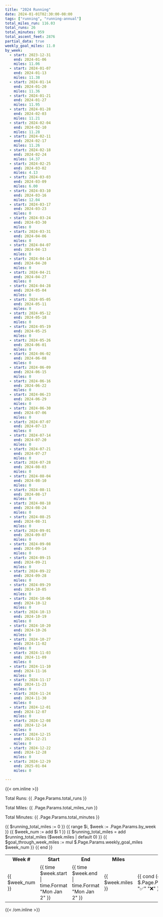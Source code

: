 ```yaml
---
title: "2024 Running"
date: 2024-01-01T02:30:00-08:00
tags: ["running", "running-annual"]
total_miles_run: 116.03
total_runs: 26
total_minutes: 959
total_ascent_feet: 2876
partial_data: true
weekly_goal_miles: 11.0
by_week:
  - start: 2023-12-31
    end: 2024-01-06
    miles: 11.06
  - start: 2024-01-07
    end: 2024-01-13
    miles: 11.38
  - start: 2024-01-14
    end: 2024-01-20
    miles: 11.36
  - start: 2024-01-21
    end: 2024-01-27
    miles: 11.95
  - start: 2024-01-28
    end: 2024-02-03
    miles: 11.21
  - start: 2024-02-04
    end: 2024-02-10
    miles: 11.28
  - start: 2024-02-11
    end: 2024-02-17
    miles: 11.26
  - start: 2024-02-18
    end: 2024-02-24
    miles: 14.37
  - start: 2024-02-25
    end: 2024-03-02
    miles: 4.13
  - start: 2024-03-03
    end: 2024-03-09
    miles: 6.00
  - start: 2024-03-10
    end: 2024-03-16
    miles: 12.04
  - start: 2024-03-17
    end: 2024-03-23
    miles: 0
  - start: 2024-03-24
    end: 2024-03-30
    miles: 0
  - start: 2024-03-31
    end: 2024-04-06
    miles: 0
  - start: 2024-04-07
    end: 2024-04-13
    miles: 0
  - start: 2024-04-14
    end: 2024-04-20
    miles: 0
  - start: 2024-04-21
    end: 2024-04-27
    miles: 0
  - start: 2024-04-28
    end: 2024-05-04
    miles: 0
  - start: 2024-05-05
    end: 2024-05-11
    miles: 0
  - start: 2024-05-12
    end: 2024-05-18
    miles: 0
  - start: 2024-05-19
    end: 2024-05-25
    miles: 0
  - start: 2024-05-26
    end: 2024-06-01
    miles: 0
  - start: 2024-06-02
    end: 2024-06-08
    miles: 0
  - start: 2024-06-09
    end: 2024-06-15
    miles: 0
  - start: 2024-06-16
    end: 2024-06-22
    miles: 0
  - start: 2024-06-23
    end: 2024-06-29
    miles: 0
  - start: 2024-06-30
    end: 2024-07-06
    miles: 0
  - start: 2024-07-07
    end: 2024-07-13
    miles: 0
  - start: 2024-07-14
    end: 2024-07-20
    miles: 0
  - start: 2024-07-21
    end: 2024-07-27
    miles: 0
  - start: 2024-07-28
    end: 2024-08-03
    miles: 0
  - start: 2024-08-04
    end: 2024-08-10
    miles: 0
  - start: 2024-08-11
    end: 2024-08-17
    miles: 0
  - start: 2024-08-18
    end: 2024-08-24
    miles: 0
  - start: 2024-08-25
    end: 2024-08-31
    miles: 0
  - start: 2024-09-01
    end: 2024-09-07
    miles: 0
  - start: 2024-09-08
    end: 2024-09-14
    miles: 0
  - start: 2024-09-15
    end: 2024-09-21
    miles: 0
  - start: 2024-09-22
    end: 2024-09-28
    miles: 0
  - start: 2024-09-29
    end: 2024-10-05
    miles: 0
  - start: 2024-10-06
    end: 2024-10-12
    miles: 0
  - start: 2024-10-13
    end: 2024-10-19
    miles: 0
  - start: 2024-10-20
    end: 2024-10-26
    miles: 0
  - start: 2024-10-27
    end: 2024-11-02
    miles: 0
  - start: 2024-11-03
    end: 2024-11-09
    miles: 0
  - start: 2024-11-10
    end: 2024-11-16
    miles: 0
  - start: 2024-11-17
    end: 2024-11-23
    miles: 0
  - start: 2024-11-24
    end: 2024-11-30
    miles: 0
  - start: 2024-12-01
    end: 2024-12-07
    miles: 0
  - start: 2024-12-08
    end: 2024-12-14
    miles: 0
  - start: 2024-12-15
    end: 2024-12-21
    miles: 0
  - start: 2024-12-22
    end: 2024-12-28
    miles: 0
  - start: 2024-12-29
    end: 2025-01-04
    miles: 0

---
```


<!--more-->

{{< om.inline >}}
<p>Total Runs: {{ .Page.Params.total_runs }}</p>
<p>Total Miles: {{ .Page.Params.total_miles_run }}</p>
<p>Total Minutes: {{ .Page.Params.total_minutes }}</p>

<table>
  <tr>
    <th>Week #</th>
    <th>Start</th>
    <th>End</th>
    <th>Miles</th>
    <th>Goal Complete</th>
    <th>Net Pace</th>
  </tr>
  {{ $running_total_miles := 0 }}
  {{ range $i, $week := .Page.Params.by_week }}
    {{ $week_num := add $i 1 }}
    {{ $running_total_miles = add $running_total_miles ($week.miles | default 0) }}
    {{ $goal_through_week_miles := mul $.Page.Params.weekly_goal_miles $week_num }}
    <tr>
      <td>{{ $week_num }}</td>
      <td>{{ time $week.start | time.Format "Mon Jan 2" }}</td>
      <td>{{ time $week.end | time.Format "Mon Jan 2" }}</td>
      <td>{{ $week.miles }}</td>
      <td>{{ cond (gt $week.miles $.Page.Params.weekly_goal_miles) "✅" "❌" }}</td>
      <td>{{ (sub $running_total_miles $goal_through_week_miles ) | lang.FormatNumber 1 }}</td>
    </tr>
  {{ end }}


</table>
{{< /om.inline >}}
